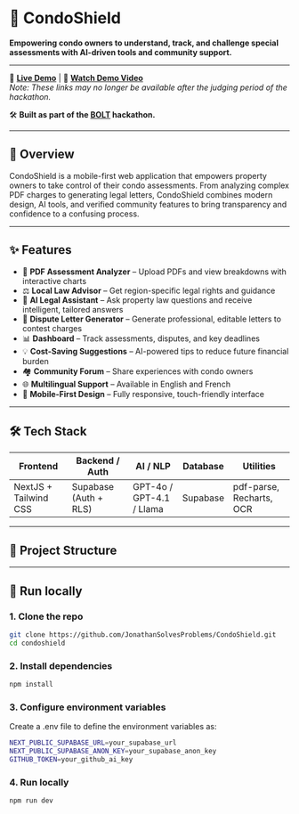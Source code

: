 # 🏢 CondoShield

**Empowering condo owners to understand, track, and challenge special assessments with AI-driven tools and community support.**

---

🔗 [**Live Demo**](https://condo-shield.vercel.app/) | 🎥 [**Watch Demo Video**](https://youtu.be/ObFtcmytA2s)  
_Note: These links may no longer be available after the judging period of the hackathon._

🛠️ **Built as part of the [BOLT](https://worldslargesthackathon.devpost.com/?ref_feature=challenge&ref_medium=your-open-hackathons&ref_content=Submissions+open&_gl=1*1ix3l7h*_gcl_au*MTExNzMzOTk5OC4xNzQzOTQ0NTky*_ga*MzcxODQ4MTcwLjE3MzYxMzgyOTk.*_ga_0YHJK3Y10M*czE3NTEyMzIwMjYkbzM2NyRnMSR0MTc1MTIzMjc2NSRqNjAkbDAkaDA.) hackathon.**

---

## 🚀 Overview

CondoShield is a mobile-first web application that empowers property owners to take control of their condo assessments. From analyzing complex PDF charges to generating legal letters, CondoShield combines modern design, AI tools, and verified community features to bring transparency and confidence to a confusing process.

---

## ✨ Features

- 📄 **PDF Assessment Analyzer** – Upload PDFs and view breakdowns with interactive charts
- ⚖️ **Local Law Advisor** – Get region-specific legal rights and guidance
- 💬 **AI Legal Assistant** – Ask property law questions and receive intelligent, tailored answers
- 📝 **Dispute Letter Generator** – Generate professional, editable letters to contest charges
- 📊 **Dashboard** – Track assessments, disputes, and key deadlines
- 💡 **Cost-Saving Suggestions** – AI-powered tips to reduce future financial burden
- 🏘️ **Community Forum** – Share experiences with condo owners
- 🌐 **Multilingual Support** – Available in English and French
- 📱 **Mobile-First Design** – Fully responsive, touch-friendly interface

---

## 🛠️ Tech Stack

| Frontend              | Backend / Auth        | AI / NLP                 | Database | Utilities                |
| --------------------- | --------------------- | ------------------------ | -------- | ------------------------ |
| NextJS + Tailwind CSS | Supabase (Auth + RLS) | GPT-4o / GPT-4.1 / Llama | Supabase | pdf-parse, Recharts, OCR |

---

## 📂 Project Structure

---

## 🧪 Run locally

### 1. Clone the repo

```bash
git clone https://github.com/JonathanSolvesProblems/CondoShield.git
cd condoshield
```

### 2. Install dependencies

```bash
npm install
```

### 3. Configure environment variables

Create a .env file to define the environment variables as:

```bash
NEXT_PUBLIC_SUPABASE_URL=your_supabase_url
NEXT_PUBLIC_SUPABASE_ANON_KEY=your_supabase_anon_key
GITHUB_TOKEN=your_github_ai_key
```

### 4. Run locally

```bash
npm run dev
```

